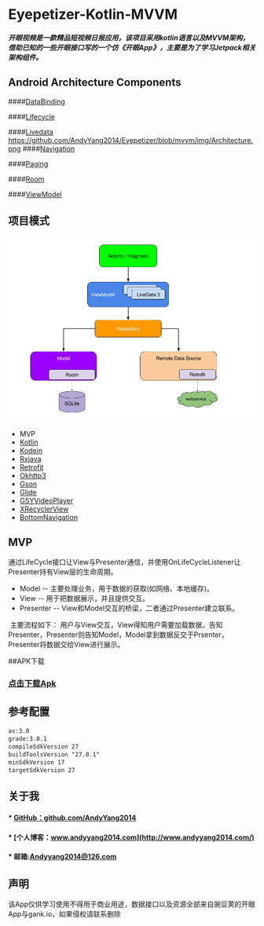 # Eyepetizer-Kotlin-MVVM

#####      开眼视频是一款精品短视频日报应用，该项目采用kotlin语言以及MVVM架构，借助已知的一些开眼接口写的一个仿《开眼App》，主要是为了学习Jetpack相关架构组件。



## Android Architecture Components

####[DataBinding](https://developer.android.com/topic/libraries/data-binding)

####[Lifecycle](https://developer.android.com/topic/libraries/architecture/lifecycle)

####[Livedata](https://developer.android.com/topic/libraries/architecture/livedata)
https://github.com/AndyYang2014/Eyepetizer/blob/mvvm/img/Architecture.png
####[Navigation](https://developer.android.com/guide/navigation)

####[Paging](https://developer.android.com/topic/libraries/architecture/paging)

####[Room](https://developer.android.com/topic/libraries/architecture/room)

####[ViewModel](https://developer.android.com/topic/libraries/architecture/viewmodel)


## 项目模式
![项目架构](https://github.com/AndyYang2014/Eyepetizer/blob/mvvm/img/Architecture.png)

* MVP
* [Kotlin](https://github.com/JetBrains/kotlin)
* [Kodein](https://kodein.org/Kodein-DI)
* [Rxjava](https://github.com/ReactiveX/RxJava)
* [Retrofit](https://github.com/square/retrofit)
* [Okhttp3](https://github.com/square/okhttp)
* [Gson](https://github.com/google/gson)
* [Glide](https://github.com/bumptech/glide)
* [GSYVideoPlayer](https://github.com/CarGuo/GSYVideoPlayer)
* [XRecyclerView](https://github.com/XRecyclerView/XRecyclerView)
* [BottomNavigation](https://github.com/Ashok-Varma/BottomNavigation)


## MVP 
  通过LifeCycle接口让View与Presenter通信，并使用OnLifeCycleListener让Presenter持有View层的生命周期。

  * Model -- 主要处理业务，用于数据的获取(如网络、本地缓存)。
  * View -- 用于把数据展示，并且提供交互。
  * Presenter -- View和Model交互的桥梁，二者通过Presenter建立联系。

  主要流程如下： 用户与View交互，View得知用户需要加载数据，告知Presenter，Presenter则告知Model，Model拿到数据反交于Prsenter，Presenter将数据交给View进行展示。

##APK下载

### [点击下载Apk](https://github.com/AndyYang2014/Eyepetizer/raw/master/app/release/app-release.apk)


## 参考配置  

    as:3.0   
	grade:3.0.1       
	compileSdkVersion 27
	buildToolsVersion "27.0.1"
	minSdkVersion 17
    targetSdkVersion 27


## 关于我

#### * [GitHub：github.com/AndyYang2014](https://github.com/AndyYang2014)
#### * [个人博客：www.andyyang2014.com](http://www.andyyang2014.com/)
#### * 邮箱:Andyyang2014@126.com



## 声明
该App仅供学习使用不得用于商业用途，数据接口以及资源全部来自豌豆荚的开眼App与gank.io，如果侵权请联系删除




